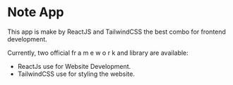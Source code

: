 # Note App

This app is make by ReactJS and TailwindCSS the best combo for frontend development.

Currently, two official fr a m e w o r k and library are available:

- ReactJs use for Website Development.
- TailwindCSS use for styling the website.
